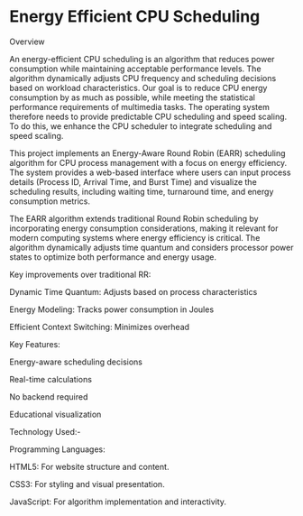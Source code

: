 # Energy Efficient CPU Scheduling
Overview

An energy-efficient CPU scheduling is an algorithm that reduces power consumption while maintaining acceptable performance levels. The algorithm dynamically adjusts CPU frequency and scheduling decisions based on workload characteristics. Our goal is to reduce CPU energy consumption by as much as possible, while meeting the statistical performance requirements of multimedia tasks. The operating system therefore needs to provide predictable CPU scheduling and speed scaling. To do this, we enhance the CPU scheduler to integrate scheduling and speed scaling.

This project implements an Energy-Aware Round Robin (EARR) scheduling algorithm for CPU process management with a focus on energy efficiency. The system provides a web-based interface where users can input process details (Process ID, Arrival Time, and Burst Time) and visualize the scheduling results, including waiting time, turnaround time, and energy consumption metrics.

The EARR algorithm extends traditional Round Robin scheduling by incorporating energy consumption considerations, making it relevant for modern computing systems where energy efficiency is critical. The algorithm dynamically adjusts time quantum and considers processor power states to optimize both performance and energy usage.

Key improvements over traditional RR:

Dynamic Time Quantum: Adjusts based on process characteristics

Energy Modeling: Tracks power consumption in Joules

Efficient Context Switching: Minimizes overhead

Key Features:

Energy-aware scheduling decisions

Real-time calculations

No backend required

Educational visualization

Technology Used:-

Programming Languages:

HTML5: For website structure and content.

CSS3: For styling and visual presentation.

JavaScript: For algorithm implementation and interactivity.
